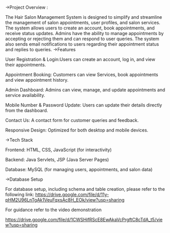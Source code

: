 ->Project Overview :

The Hair Salon Management System is designed to simplify and streamline the management of salon appointments, user profiles, and salon services. 
The system allows users to create an account, book appointments, and receive status updates.
Admins have the ability to manage appointments by accepting or rejecting them and can respond to user queries.
The system also sends email notifications to users regarding their appointment status and replies to queries.
->Features

User Registration & Login:Users can create an account, log in, and view their appointments.

Appointment Booking: Customers can view Services, book appointments  and view appointment history.

Admin Dashboard: Admins can view, manage, and update appointments and service availability.

Mobile Number & Password Update:  Users can update their details directly from the dashboard.

Contact Us: A contact form for customer queries and feedback.

Responsive Design: Optimized for both desktop and mobile devices.

->Tech Stack

Frontend: HTML, CSS, JavaScript (for interactivity)

Backend: Java Servlets, JSP (Java Server Pages)

Database: MySQL (for managing users, appointments, and salon data)

->Database Setup

For database setup, including schema and table creation, please refer to the following link:
https://drive.google.com/file/d/11y-pHM2U96LnTgAk1VeuFqxsAc8H_EOk/view?usp=sharing

For guidance refer to the video demonstration

https://drive.google.com/file/d/1CWSHifRScE8EwAkaVcPrgftC8cTdA_t5/view?usp=sharing
